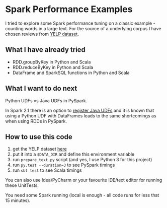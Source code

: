 # Spark Performance Examples
I tried to explore some Spark performance tuning on a classic example - counting words in a large text.
For the source of a underlying corpus I have chosen reviews from [YELP dataset](https://www.yelp.com/dataset_challenge).

## What I have already tried
* RDD.groupByKey in Python and Scala
* RDD.reduceByKey in Python and Scala
* DataFrame and SparkSQL functions in Python and Scala

## What I want to do next
Python UDFs vs Java UDFs in PySpark.

In Spark 2.1 there is an option to [register Java UDFs](https://issues.apache.org/jira/browse/SPARK-11775)
and it is known that using a Python UDF with DataFrames leads to the same shortcomings as when using RDDs in PySpark.

## How to use this code
1. get the YELP dataset [here](https://www.yelp.com/dataset_challenge/dataset)
1. put it into a `$DATA_DIR` and define this environment variable
1. run `prepare_text.py` script (and yes, I use Python 3 for this project)
1. run `py.test --duration=3` to see PySpark timings
1. run `sbt test` to see Scala timings

You can also use Idea/PyCharm or your favourite IDE/text editor for running these UnitTests.

You need some Spark running (local is enough - all code runs for less that 15 minutes).
